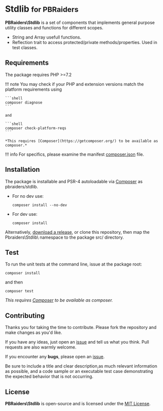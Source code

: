 # Stdlib <small>for PBRaiders</small>

**PBRaiders\Stdlib** is a set of components that implements general purpose utility classes and functions for different scopes.

- String and Array usefull functions.
- Reflection trait to access protected/private methods/properties. Used in test classes.

## Requirements

The package requires PHP >=7.2

!!! note
    You may check if your PHP and extension versions match the platform requirements using

    ```shell
    composer diagnose
    ```

    and

    ```shell
    composer check-platform-reqs
    ```

    *This requires [Composer](https://getcomposer.org/) to be available as composer.*

!!! info
    For specifics, please examine the manifest [composer.json](https://github.com/pbraiders/stdlib/blob/master/composer.json) file.

## Installation

The package is installable and PSR-4 autoloadable via [Composer](https://getcomposer.org/) as pbraiders/stdlib.

- For no dev use:

    ```shell
    composer install --no-dev
    ```

- For dev use:

    ```shell
    composer install
    ```

Alternatively, [download a release](https://github.com/pbraiders/stdlib/releases), or clone this repository, then map the Pbraiders\Stdlib\ namespace to the package src/ directory.

## Test

To run the unit tests at the command line, issue at the package root:

    composer install

and then

    composer test

*This requires [Composer](https://getcomposer.org/) to be available as composer.*

## Contributing

Thanks you for taking the time to contribute. Please fork the repository and make changes as you'd like.

If you have any ideas, just open an [issue](https://github.com/pbraiders/stdlib/issues) and tell us what you think. Pull requests are also warmly welcome.

If you encounter any **bugs**, please open an [issue](https://github.com/pbraiders/stdlib/issues).

Be sure to include a title and clear description,as much relevant information as possible, and a code sample or an executable test case demonstrating the expected behavior that is not occurring.

## License

**PBRaiders\Stdlib** is open-source and is licensed under the [MIT License](https://github.com/pbraiders/stdlib/blob/master/LICENSE).
